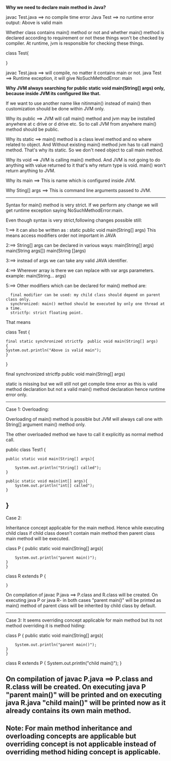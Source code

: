 
**Why we need to declare main method in Java?** 

javac Test.java ==> no compile time error
Java Test ==> no runtime error
output: Above is valid main

Whether class contains main() method or not and whether main() method is declared according to requirement or not these things won't be checked by compiler.
At runtime, jvm is responsible for checking these things.


class Test{

}

javac Test.java ==> will compile, no matter it contains main or not.
java Test ==> Runtime exception, it will give NoSuchMethodError: main


**Why JVM always searching for public static void main(String[] args) only, because inside JVM its configured like that.** 

If we want to use another  name like nitinmain() instead of main() then customization should be done within  JVM only.

Why its public ==> JVM will call main() method and jvm may be installed anywhere at c drive or d drive etc. So to call JVM from anywhere main() method should be public.

Why its static ==> main() method is a class level method and no where related to object. And Without existing main() method jvm has to call main() method. That's why its static. So we don't need object to call main method.

Why its void ==> JVM is calling main() method. And JVM is not going to do anything with value returned to it that's why return type is void. main() won't return anything to JVM. 

Why its main ==> This is name which is configured inside JVM.

Why Sting[] args ==> This is command line arguments passed to JVM.

---------------------------------------------------------------------------------------------------------------
 

Syntax for main() method is very strict.
If we perform any change we will get runtime exception saying NoSuchMethodError:main.

Even though syntax is very strict,following changes possible still:

1:==> it can also be written as : static public void main(String[] args)
This means access modifiers order not important in JAVA

2:==>  String[] args can be declared in various ways:
    main(String[] args)
    main(String args[])
    main(String []args)

3:==> instead of args we can take any valid JAVA identifier.

4:==> Wherever array is there we can replace with var args parameters. example:
      main(String... args)

5:==> Other modifiers which can be declared for main() method are:

      final modifier can be used: my child class should depend on parent class only.
      synchronized: main() method should be executed by only one thread at a time.
      strictfp: strict floating point.

That means 

class Test {

	final static synchronized strictfp  public void main(String[] args)
	{
	System.out.println("Above is valid main");
	}
	
}

final  synchronized strictfp  public void main(String[] args)

static is missing but we will still not get compile time error as this is valid method declaration but not a valid main() method declaration hence runtime error only.

-----------------------------------------------------------------------------------------------
Case 1:
Overloading:

Overloading of main() method is possible but JVM will always call one with String[] argument main() method only.

The other overloaded method we have to call it explicitly as normal method call.

public class Test1 {
	
	public static void main(String[] args){
		
		System.out.println("String[] called");
	}
	
    public static void main(int[] args){
    	System.out.println("int[] called");
	} 

}
-----------------------------------------------------------------------------------------------
Case 2:

Inheritance concept applicable for the main method. Hence while executing child class if child class doesn't contain main method then parent class  main method will be executed.

class P
    {
       public static void main(String[] args){
		
		System.out.println("parent main()");
	}
    }

 class R extends P
    {
        
    }

On compilation of javac P.java ==> P.class and R.class will be created.
On executing java P or java R- in both cases "parent main()" will be printed as main() method of parent class will be inherited by child class by default.

-----------------------------------------------------------------------------------------------

Case 3: It seems overriding concept applicable for main method but its not method overriding it is method hiding:  

class P
    {
       public static void main(String[] args){
		
		System.out.println("parent main()");
	}
    }

 class R extends P
    {
        System.out.println("child main()");
    }

On compilation of javac P.java ==> P.class and R.class will be created.
On executing java P  "parent main()" will be printed and on executing java R.java "child main()" will be printed now as it already contains its own main method.
-----------------------------------------------------------------------------------------------
Note: For main method inheritance and overloading concepts are applicable but overriding concept is not applicable instead of overriding method hiding concept is applicable.
-----------------------------------------------------------------------------------------------